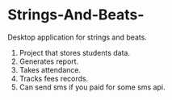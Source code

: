 # Strings-And-Beats-

Desktop application for strings and beats.

1. Project that stores students data.
2. Generates report.
3. Takes attendance.
4. Tracks fees records.
5. Can send sms if you paid for some sms api.
